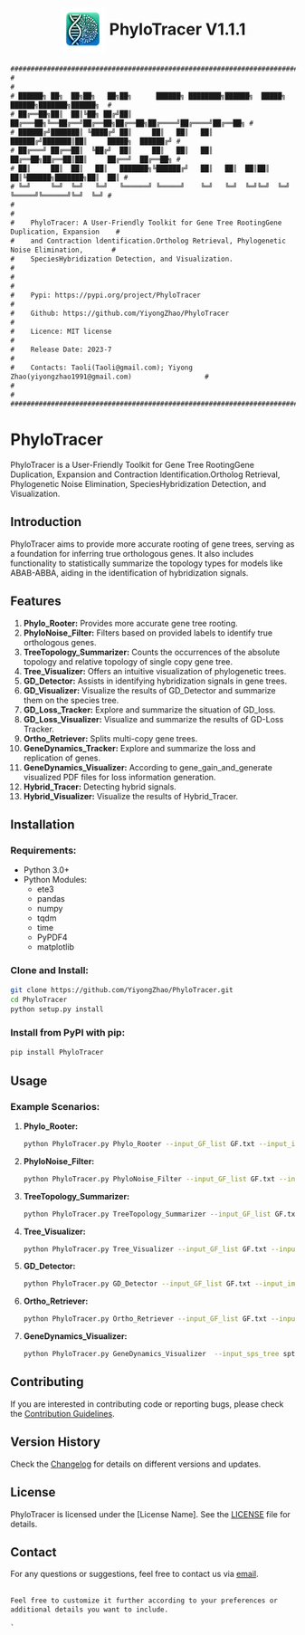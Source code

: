 
<div align="center">
  
# <img src="logo/PhyloTracer_logo.png" width="80" height="80" align="center"> PhyloTracer V1.1.1 </div> 

```
###############################################################################################
#                                                                                             #
# ██████╗ ██╗  ██╗██╗   ██╗██╗      ██████╗ ████████╗██████╗  █████╗  ██████╗███████╗██████╗  #
# ██╔══██╗██║  ██║╚██╗ ██╔╝██║     ██╔═══██╗╚══██╔══╝██╔══██╗██╔══██╗██╔════╝██╔════╝██╔══██╗ #
# ██████╔╝███████║ ╚████╔╝ ██║     ██║   ██║   ██║   ██████╔╝███████║██║     █████╗  ██████╔╝ #
# ██╔═══╝ ██╔══██║  ╚██╔╝  ██║     ██║   ██║   ██║   ██╔══██╗██╔══██║██║     ██╔══╝  ██╔══██╗ #
# ██║     ██║  ██║   ██║   ███████╗╚██████╔╝   ██║   ██║  ██║██║  ██║╚██████╗███████╗██║  ██║ #
# ╚═╝     ╚═╝  ╚═╝   ╚═╝   ╚══════╝ ╚═════╝    ╚═╝   ╚═╝  ╚═╝╚═╝  ╚═╝ ╚═════╝╚══════╝╚═╝  ╚═╝ #                            
#                                                                                             #
#    PhyloTracer: A User-Friendly Toolkit for Gene Tree RootingGene Duplication, Expansion    #
#    and Contraction ldentification.Ortholog Retrieval, Phylogenetic Noise Elimination,       #
#    SpeciesHybridization Detection, and Visualization.                                       #
#                                                                                             #
#    Pypi: https://pypi.org/project/PhyloTracer                                               #
#    Github: https://github.com/YiyongZhao/PhyloTracer                                        #
#    Licence: MIT license                                                                     #
#    Release Date: 2023-7                                                                     #
#    Contacts: Taoli(Taoli@gmail.com); Yiyong Zhao(yiyongzhao1991@gmail.com)                  #
#                                                                                             #
###############################################################################################
```


# PhyloTracer

PhyloTracer is a User-Friendly Toolkit for Gene Tree RootingGene Duplication, Expansion and Contraction ldentification.Ortholog Retrieval, Phylogenetic Noise Elimination, SpeciesHybridization Detection, and Visualization.

## Introduction

PhyloTracer aims to provide more accurate rooting of gene trees, serving as a foundation for inferring true orthologous genes. It also includes functionality to statistically summarize the topology types for models like ABAB-ABBA, aiding in the identification of hybridization signals.

## Features

1. **Phylo_Rooter:** Provides more accurate gene tree rooting.
2. **PhyloNoise_Filter:** Filters based on provided labels to identify true orthologous genes.
3. **TreeTopology_Summarizer:** Counts the occurrences of the absolute topology and relative topology of single copy gene tree.
4. **Tree_Visualizer:** Offers an intuitive visualization of phylogenetic trees.
5. **GD_Detector:** Assists in identifying hybridization signals in gene trees.
6. **GD_Visualizer:** Visualize the results of GD_Detector and summarize them on the species tree.
7. **GD_Loss_Tracker:** Explore and summarize the situation of GD_loss.
8. **GD_Loss_Visualizer:** Visualize and summarize the results of GD-Loss Tracker.
9. **Ortho_Retriever:** Splits multi-copy gene trees.
10. **GeneDynamics_Tracker:** Explore and summarize the loss and replication of genes.
11. **GeneDynamics_Visualizer:** According to gene_gain_and_generate visualized PDF files for loss information generation.
12. **Hybrid_Tracer:** Detecting hybrid signals.
13. **Hybrid_Visualizer:** Visualize the results of Hybrid_Tracer.

## Installation

### Requirements:
* Python 3.0+
* Python Modules:
  * ete3
  * pandas
  * numpy
  * tqdm
  * time
  * PyPDF4
  * matplotlib

### Clone and Install:

```bash
git clone https://github.com/YiyongZhao/PhyloTracer.git  
cd PhyloTracer  
python setup.py install
```

### Install from PyPI with pip:

```bash
pip install PhyloTracer
```

## Usage

### Example Scenarios:

1. **Phylo_Rooter:**

    ```bash
    python PhyloTracer.py Phylo_Rooter --input_GF_list GF.txt --input_imap imap.txt --input_sps_tree 30sptree.nwk --input_gene_length length.txt
    ```

2. **PhyloNoise_Filter:**

    ```bash
    python PhyloTracer.py PhyloNoise_Filter --input_GF_list GF.txt --input_taxa taxa
    ```
    
3. **TreeTopology_Summarizer:**

    ```bash
    python PhyloTracer.py TreeTopology_Summarizer --input_GF_list GF.txt --input_imap imap.txt
    ```

4. **Tree_Visualizer:**

    ```bash
    python PhyloTracer.py Tree_Visualizer --input_GF_list GF.txt --input_imap imap.txt --gene_categories genus order --keep_branch 1 --tree_style r
    ```

5. **GD_Detector:**

    ```bash
    python PhyloTracer.py GD_Detector --input_GF_list GF.txt --input_imap imap.txt --input_sps_tree 30sptree.nwk --support 50 --dup_species_radio 0.5 --dup_species_num 2
    ```

6. **Ortho_Retriever:**

    ```bash
    python PhyloTracer.py Ortho_Retriever --input_GF_list GF.txt --input_imap imap.txt --input_sps_tree 30sptree.nwk --input_gene_length length.txt
    ```

7. **GeneDynamics_Visualizer:**

    ```bash
    python PhyloTracer.py GeneDynamics_Visualizer  --input_sps_tree sptree.nwk --input_summary_tree summary_tree
    ```
    

## Contributing

If you are interested in contributing code or reporting bugs, please check the [Contribution Guidelines](CONTRIBUTING.md).

## Version History

Check the [Changelog](CHANGELOG.md) for details on different versions and updates.

## License

PhyloTracer is licensed under the [License Name]. See the [LICENSE](LICENSE) file for details.

## Contact

For any questions or suggestions, feel free to contact us via [email](mailto:your.email@example.com).
```

Feel free to customize it further according to your preferences or additional details you want to include.

`

